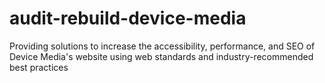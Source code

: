 # audit-rebuild-device-media
Providing solutions to increase the accessibility, performance, and SEO of Device Media's website using web standards and industry-recommended best practices

